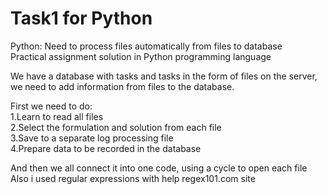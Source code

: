 # Task1 for Python
Python: Need to process files automatically from files to database  
Practical assignment solution in Python programming language 

We have a database with tasks and tasks in the form of files on the server,   
we need to add information from files to the database.

First we need to do:  
1.Learn to read all files  
2.Select the formulation and solution from each file  
3.Save to a separate log processing file  
4.Prepare data to be recorded in the database  

And then we all connect it into one code, using a cycle to open each file
Also i used regular expressions with help regex101.com site
